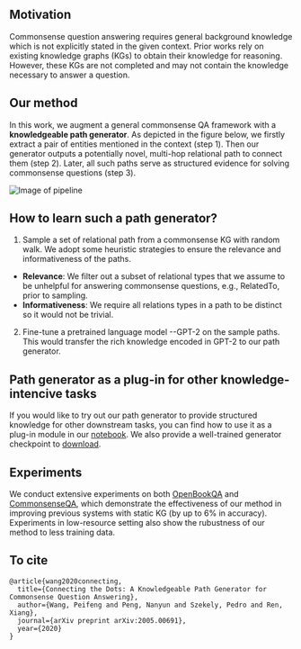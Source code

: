 ## Motivation

Commonsense question answering requires general background knowledge which is not explicitly stated in the given context. 
Prior works rely on existing knowledge graphs (KGs) to obtain their knowledge for reasoning.
However, these KGs are not completed and may not contain the knowledge necessary to answer a question.

## Our method
In this work, we augment a general commonsense QA framework with a **knowledgeable path generator**.
As depicted in the figure below,
we firstly extract a pair of entities mentioned in the context (step 1).
Then our generator outputs a potentially novel, multi-hop relational path to connect them (step 2).
Later, all such paths serve as structured evidence for solving commonsense questions (step 3).

![Image of pipeline](https://github.com/wangpf3/test-project-page/blob/gh-pages/pipeline.png?raw=true)

## How to learn such a path generator?
1. Sample a set of relational path from a commonsense KG with random walk. We adopt some heuristic strategies to ensure the relevance and informativeness
of the paths.
- **Relevance**: We filter out a subset of relational types that we assume to be unhelpful for answering commonsense questions, e.g., RelatedTo, prior to sampling.
- **Informativeness**: We require all relations types in a path to be distinct so it would not be trivial.

2. Fine-tune a pretrained language model --GPT-2 on the sample paths. This would transfer the rich knowledge encoded in GPT-2 to our path generator.

## Path generator as a plug-in for other knowledge-intencive tasks
If you would like to try out our path generator to provide structured knowledge for other downstream tasks,
you can find how to use it as a plug-in module in our [notebook](https://github.com/wangpf3/Commonsense-Path-Generator/blob/main/A-Commonsense-Path-Generator-for-Connecting-Entities.ipynb). We also provide a well-trained generator checkpoint to [download](https://drive.google.com/file/d/1dQNxyiP4g4pdFQD6EPMQdzNow9sQevqD/view?usp=sharing).


## Experiments
We conduct extensive experiments on both [OpenBookQA](https://leaderboard.allenai.org/open_book_qa/submissions/public) and [CommonsenseQA](https://www.tau-nlp.org/csqa-leaderboard), which demonstrate the effectiveness of our method in improving previous systems with static KG (by up to 6% in accuracy).
Experiments in low-resource setting also show the rubustness of our method to less training data.


## To cite
```
@article{wang2020connecting,
  title={Connecting the Dots: A Knowledgeable Path Generator for Commonsense Question Answering},
  author={Wang, Peifeng and Peng, Nanyun and Szekely, Pedro and Ren, Xiang},
  journal={arXiv preprint arXiv:2005.00691},
  year={2020}
}
```
